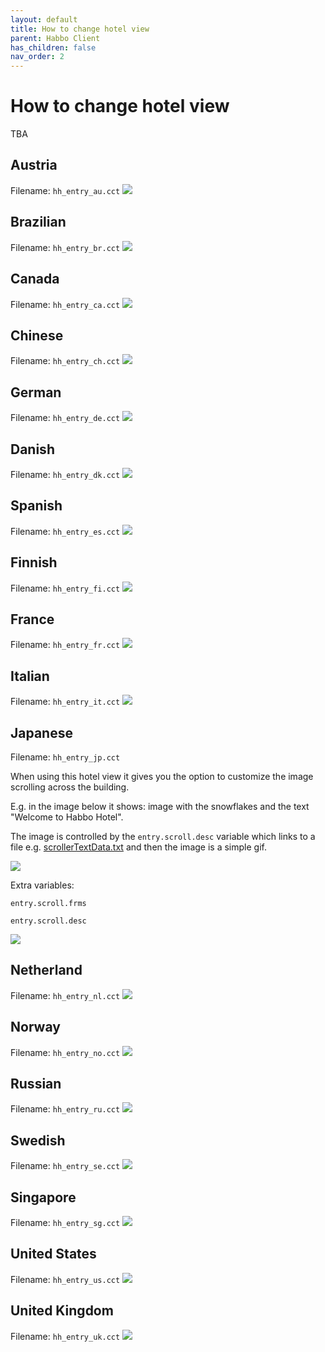 ```yaml
---
layout: default
title: How to change hotel view
parent: Habbo Client
has_children: false
nav_order: 2
---
```

# How to change hotel view

TBA

## Austria
Filename: `hh_entry_au.cct`
![](../assets/images/hotel_views/view_au.gif)

## Brazilian
Filename: `hh_entry_br.cct`
![](../assets/images/hotel_views/view_br.gif)

## Canada 
Filename: `hh_entry_ca.cct`
![](../assets/images/hotel_views/view_ca.gif)

## Chinese
Filename: `hh_entry_ch.cct`
![](../assets/images/hotel_views/view_ch.gif)

## German
Filename: `hh_entry_de.cct`
![](../assets/images/hotel_views/view_de.gif)

## Danish
Filename: `hh_entry_dk.cct`
![](../assets/images/hotel_views/view_dk.gif)

## Spanish
Filename: `hh_entry_es.cct`
![](../assets/images/hotel_views/view_es.gif)

## Finnish
Filename: `hh_entry_fi.cct`
![](../assets/images/hotel_views/view_fi.gif)

## France
Filename: `hh_entry_fr.cct`
![](../assets/images/hotel_views/view_fr.gif)

## Italian
Filename: `hh_entry_it.cct`
![](../assets/images/hotel_views/view_it.gif)

## Japanese
Filename: `hh_entry_jp.cct`

When using this hotel view it gives you the option to customize the image scrolling across the building. 

E.g. in the image below it shows: image with the snowflakes and the text "Welcome to Habbo Hotel".

The image is controlled by the `entry.scroll.desc` variable which links to a file e.g. [scrollerTextData.txt](../assets/images/hotel_views/scrollerTextData.txt) and then the image is a simple gif.

![](../assets/images/hotel_views/scrollerPicData.gif)

Extra variables: 

`entry.scroll.frms`

`entry.scroll.desc`

![](../assets/images/hotel_views/view_jp.gif)

## Netherland
Filename: `hh_entry_nl.cct`
![](../assets/images/hotel_views/view_nl.gif)

## Norway
Filename: `hh_entry_no.cct`
![](../assets/images/hotel_views/view_no.gif)

## Russian
Filename: `hh_entry_ru.cct`
![](../assets/images/hotel_views/view_ru.gif)

## Swedish 
Filename: `hh_entry_se.cct`
![](../assets/images/hotel_views/view_se.gif)

## Singapore
Filename: `hh_entry_sg.cct`
![](../assets/images/hotel_views/view_sg.gif)

## United States
Filename: `hh_entry_us.cct`
![](../assets/images/hotel_views/view_us.gif)

## United Kingdom
Filename: `hh_entry_uk.cct`
![](../assets/images/hotel_views/view_uk.gif)
